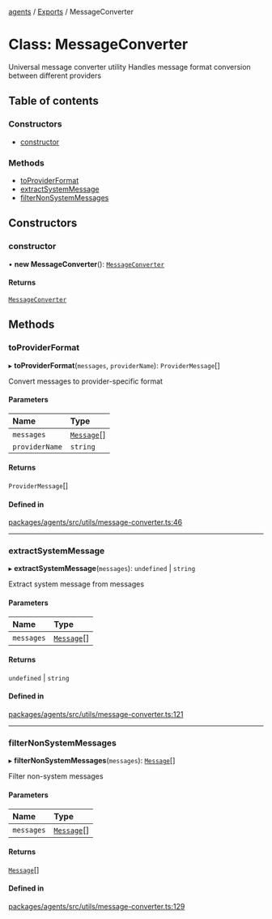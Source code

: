 <!-- 
 ⚠️  AUTO-GENERATED FILE - DO NOT EDIT MANUALLY
 This file is automatically generated by scripts/docs-generator.js
 To make changes, edit the source TypeScript files or update the generator script
-->

[agents](../../) / [Exports](../modules) / MessageConverter

# Class: MessageConverter

Universal message converter utility
Handles message format conversion between different providers

## Table of contents

### Constructors

- [constructor](MessageConverter#constructor)

### Methods

- [toProviderFormat](MessageConverter#toproviderformat)
- [extractSystemMessage](MessageConverter#extractsystemmessage)
- [filterNonSystemMessages](MessageConverter#filternonsystemmessages)

## Constructors

### constructor

• **new MessageConverter**(): [`MessageConverter`](MessageConverter)

#### Returns

[`MessageConverter`](MessageConverter)

## Methods

### toProviderFormat

▸ **toProviderFormat**(`messages`, `providerName`): `ProviderMessage`[]

Convert messages to provider-specific format

#### Parameters

| Name | Type |
| :------ | :------ |
| `messages` | [`Message`](../modules#message)[] |
| `providerName` | `string` |

#### Returns

`ProviderMessage`[]

#### Defined in

[packages/agents/src/utils/message-converter.ts:46](https://github.com/woojubb/robota/blob/87419dbb26faf50d7f1d60ae717fbe215743d1f6/packages/agents/src/utils/message-converter.ts#L46)

___

### extractSystemMessage

▸ **extractSystemMessage**(`messages`): `undefined` \| `string`

Extract system message from messages

#### Parameters

| Name | Type |
| :------ | :------ |
| `messages` | [`Message`](../modules#message)[] |

#### Returns

`undefined` \| `string`

#### Defined in

[packages/agents/src/utils/message-converter.ts:121](https://github.com/woojubb/robota/blob/87419dbb26faf50d7f1d60ae717fbe215743d1f6/packages/agents/src/utils/message-converter.ts#L121)

___

### filterNonSystemMessages

▸ **filterNonSystemMessages**(`messages`): [`Message`](../modules#message)[]

Filter non-system messages

#### Parameters

| Name | Type |
| :------ | :------ |
| `messages` | [`Message`](../modules#message)[] |

#### Returns

[`Message`](../modules#message)[]

#### Defined in

[packages/agents/src/utils/message-converter.ts:129](https://github.com/woojubb/robota/blob/87419dbb26faf50d7f1d60ae717fbe215743d1f6/packages/agents/src/utils/message-converter.ts#L129)
